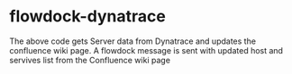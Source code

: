 # flowdock-dynatrace

The above code gets Server data from Dynatrace and updates the confluence wiki page. A flowdock message is sent with updated host and servives list from the Confluence wiki page
